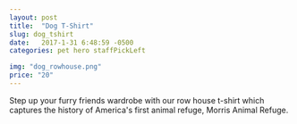 ```yaml
---
layout: post
title:  "Dog T-Shirt"
slug: dog_tshirt
date:   2017-1-31 6:48:59 -0500
categories: pet hero staffPickLeft 

img: "dog_rowhouse.png"
price: "20"
---
```

Step up your furry friends wardrobe with our row house t-shirt which captures the history of America's first animal refuge, Morris Animal Refuge.
